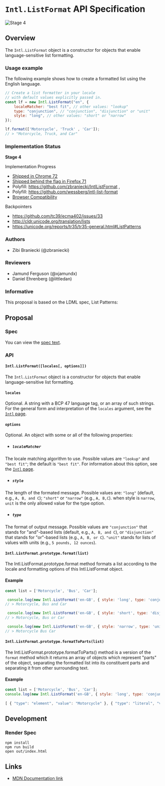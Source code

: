 # `Intl.ListFormat` API Specification

![Stage 4](https://badges.aleen42.com/src/tc39_5.svg)

## Overview

The `Intl.ListFormat` object is a constructor for objects that enable language-sensitive list formatting. 

### Usage example

The following example shows how to create a formatted list using the English language.


```js
// Create a list formatter in your locale
// with default values explicitly passed in.
const lf = new Intl.ListFormat("en", {
    localeMatcher: "best fit", // other values: "lookup"
    type: "conjunction", // "conjunction", "disjunction" or "unit"
    style: "long", // other values: "short" or "narrow"
});

lf.format(['Motorcycle', 'Truck' , 'Car']);
// > "Motorcycle, Truck, and Car"
```


### Implementation Status

__Stage 4__

Implementation Progress

* [Shipped in Chrome 72](https://v8.dev/features/intl-listformat)
* [Shipped behind the flag in Firefox 71](https://bugzilla.mozilla.org/show_bug.cgi?id=1433306)
* Polyfill: https://github.com/zbraniecki/IntlListFormat , 
* Polyfill: https://github.com/wessberg/intl-list-format
* [Browser Compatibility](https://developer.mozilla.org/en-US/docs/Web/JavaScript/Reference/Global_Objects/ListFormat#Browser_compatibility)

Backpointers

* https://github.com/tc39/ecma402/issues/33
* http://cldr.unicode.org/translation/lists
* https://unicode.org/reports/tr35/tr35-general.html#ListPatterns

### Authors

 * Zibi Braniecki (@zbraniecki)

### Reviewers

 * Jamund Ferguson (@xjamundx)
 * Daniel Ehrenberg (@littledan)

### Informative

This proposal is based on the LDML spec, List Patterns:


## Proposal


### Spec

You can view the [spec text](spec/listformat.html).


### API

#### `Intl.ListFormat([locales[, options]])`

The `Intl.ListFormat` object is a constructor for objects that enable language-sensitive list formatting.

#### `locales`

Optional. A string with a BCP 47 language tag, or an array of such strings. For the general form and interpretation of the `locales` argument, see the [`Intl` page](https://developer.mozilla.org/en-US/docs/Web/JavaScript/Reference/Global_Objects/Intl#Locale_identification_and_negotiation).

#### `options`

Optional. An object with some or all of the following properties:

* ##### `localeMatcher`

The locale matching algorithm to use. Possible values are `"lookup"` and `"best fit"`; the default is `"best fit"`. For information about this option, see the  [`Intl` page](https://developer.mozilla.org/en-US/docs/Web/JavaScript/Reference/Global_Objects/Intl#Locale_negotiation).

* ##### `style`

The length of the formated message. Possible values are: `"long"` (default, e.g., `A, B, and C`); `"short"` or `"narrow"` (e.g., `A, B,C`). when style is `narrow`, `unit` is the only allowed value for the type option.

* ##### `type`


The format of output message. Possible values are  `"conjunction"` that stands for "and"-based lists (default, e.g., `A, B, and C`), or `"disjunction"` that stands for "or"-based lists (e.g., `A, B, or C`). `"unit"` stands for lists of values with units (e.g., `5 pounds, 12 ounces`).

#### `Intl.ListFormat.prototype.format(list)` 

The Intl.ListFormat.prototype.format method formats a list according to the locale and formatting options of this Intl.ListFormat object.

#### Example

```js
const list = ['Motorcycle', 'Bus', 'Car'];

 console.log(new Intl.ListFormat('en-GB', { style: 'long', type: 'conjunction' }).format(list));
// > Motorcycle, Bus and Car

 console.log(new Intl.ListFormat('en-GB', { style: 'short', type: 'disjunction' }).format(list));
// > Motorcycle, Bus or Car

 console.log(new Intl.ListFormat('en-GB', { style: 'narrow', type: 'unit' }).format(list));
// > Motorcycle Bus Car
```

#### `Intl.ListFormat.prototype.formatToParts(list)` 

The Intl.ListFormat.prototype.formatToParts() method is a version of the `format` method which it returns an array of objects which represent "parts" of the object, separating the formatted list into its constituent parts and separating it from other surrounding text. 

#### Example

```js
const list = ['Motorcycle', 'Bus', 'Car'];
console.log(new Intl.ListFormat('en-GB', { style: 'long', type: 'conjunction' }).formatToParts(list));
 
[ { "type": "element", "value": "Motorcycle" }, { "type": "literal", "value": ", " }, { "type": "element", "value": "Truck" }, { "type": "literal", "value": ", and " }, { "type": "element", "value": "Car" } ]
```



## Development

### Render Spec

```
npm install
npm run build
open out/index.html
```

## Links

 * [MDN Documentation link](https://developer.mozilla.org/en-US/docs/Web/JavaScript/Reference/Global_Objects/ListFormat) 
